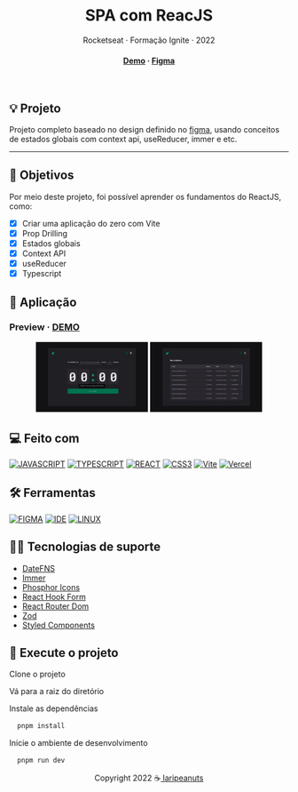 <div align="center">

  <h1>SPA com ReacJS</h1>
  <p>
    Rocketseat · Formação Ignite · 2022
  </p>

<!-- Badges -->
<p>

</p>

<h4>
    <a href="https://rs-ignite-02-timer.vercel.app/" target="_blank" >Demo</a>
  <span> · </span>
    <a href="https://www.figma.com/community/file/1127351821076435124">Figma</a>
</h4>
</div>

<br />

## 💡 Projeto

Projeto completo baseado no design definido no [figma](https://www.figma.com/community/file/1127351821076435124), usando conceitos de estados globais com context api, useReducer, immer e etc.

---

## 🎯 Objetivos

Por meio deste projeto, foi possível aprender os fundamentos do ReactJS, como:

- [x] Criar uma aplicação do zero com Vite
- [x] Prop Drilling
- [x] Estados globais
- [x] Context API
- [x] useReducer
- [x] Typescript

## 🥳 Aplicação

### Preview · [DEMO](https://rs-ignite-02-timer.vercel.app/)

<p align="center">
  <img src="./.github/preview-01.png" alt="start" width="40%">
  <img src="./.github/preview-02.png" alt="start" width="40%">
</p>

## 💻 Feito com

[![JAVASCRIPT](https://img.shields.io/badge/JavaScript-F7DF1E?style=for-the-badge&logo=javascript&logoColor=black)](https://developer.mozilla.org/pt-BR/docs/Web/JavaScript)
[![TYPESCRIPT](https://img.shields.io/badge/TypeScript-007ACC?style=for-the-badge&logo=typescript&logoColor=white)](https://www.typescriptlang.org/)
[![REACT](https://img.shields.io/badge/React-61DAFB?style=for-the-badge&logo=react&logoColor=white)](https://pt-br.reactjs.org/)
[![CSS3](https://img.shields.io/badge/CSS3-1572B6?style=for-the-badge&logo=css3&logoColor=white)](https://developer.mozilla.org/pt-BR/docs/Web/CSS)
[![Vite](https://img.shields.io/badge/Vite-A67BFE?style=for-the-badge&logo=vite&logoColor=white)](https://vitejs.dev/)
[![Vercel](https://img.shields.io/badge/Vercel-000000?style=for-the-badge&logo=vercel&logoColor=white)](https://vercel.com/)

## 🛠️ Ferramentas

[![FIGMA](https://img.shields.io/badge/Figma-F24E1E?style=for-the-badge&logo=figma&logoColor=white)](https://www.figma.com/)
[![IDE](https://img.shields.io/badge/Visual_studio_code-0078D4?style=for-the-badge&logo=visual%20studio%20code&logoColor=white)](https://code.visualstudio.com/)
[![LINUX](https://img.shields.io/badge/Linux-000000?style=for-the-badge&logo=linux&logoColor=white)](https://pop.system76.com/)

## 🦸‍♂️ Tecnologias de suporte

- [DateFNS](https://github.com/date-fns/date-fns#readme)
- [Immer](https://immerjs.github.io/immer/)
- [Phosphor Icons](https://phosphoricons.com/)
- [React Hook Form](https://react-hook-form.com/)
- [React Router Dom](https://reactrouter.com/en/main)
- [Zod](https://zod.dev/)
- [Styled Components](https://styled-components.com/)

## 🚀 Execute o projeto

Clone o projeto

Vá para a raiz do diretório

Instale as dependências

```bash
  pnpm install
```

Inicie o ambiente de desenvolvimento

```bash
  pnpm run dev
```

<p align="center">Copyright 2022 ☕<a href="https://github.com/laripeanuts"> laripeanuts</a></p>
